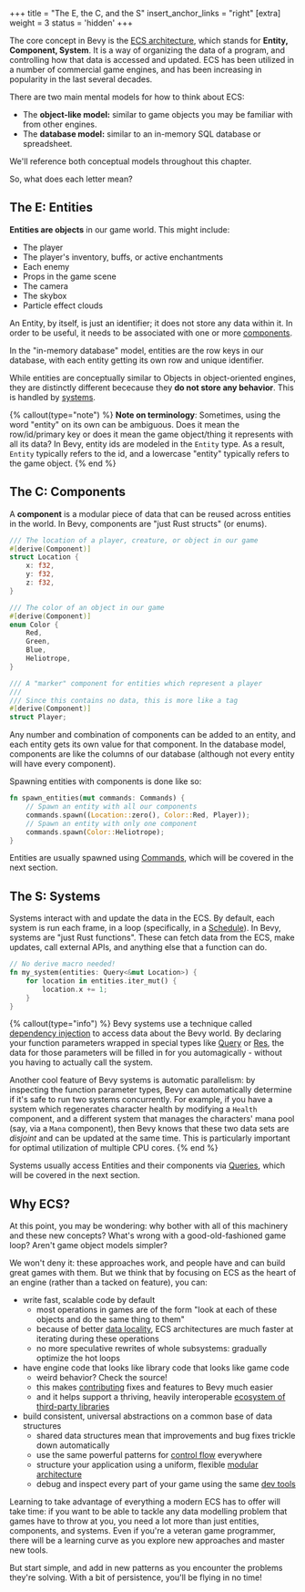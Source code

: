 +++
title = "The E, the C, and the S"
insert_anchor_links = "right"
[extra]
weight = 3
status = 'hidden'
+++

The core concept in Bevy is the [ECS architecture](https://en.wikipedia.org/wiki/Entity_component_system), which stands for **Entity, Component, System**. It is a way of organizing the data of a program, and controlling how that data is accessed and updated. ECS has been utilized in a number of commercial game engines, and has been increasing in popularity in the last several decades.

There are two main mental models for how to think about ECS:

- The **object-like model:** similar to game objects you may be familiar with from other engines.
- The **database model:** similar to an in-memory SQL database or spreadsheet.

We'll reference both conceptual models throughout this chapter.

So, what does each letter mean?

## The E: Entities

**Entities are objects** in our game world.
This might include:

- The player
- The player's inventory, buffs, or active enchantments
- Each enemy
- Props in the game scene
- The camera
- The skybox
- Particle effect clouds

An Entity, by itself, is just an identifier; it does not store any data within it. In order to be useful, it needs to be associated with one or more [components](#the-c-components).

In the "in-memory database" model, entities are the row keys in our database, with each entity getting its own row and unique identifier.

While entities are conceptually similar to Objects in object-oriented engines, they are distinctly different bececause they **do not store any behavior**.
This is handled by [systems](#the-s-systems).

{% callout(type="note") %}
**Note on terminology**: Sometimes, using the word "entity" on its own can be ambiguous. Does it mean the row/id/primary key or does it mean the game object/thing it represents with all its data? In Bevy, entity ids are modeled in the `Entity` type. As a result, `Entity` typically refers to the id, and a lowercase "entity" typically refers to the game object.
{% end %}

## The C: Components

A **component** is a modular piece of data that can be reused across entities in the world.
In Bevy, components are "just Rust structs" (or enums).

```rs
/// The location of a player, creature, or object in our game
#[derive(Component)]
struct Location {
    x: f32,
    y: f32,
    z: f32,
}

/// The color of an object in our game
#[derive(Component)]
enum Color {
    Red,
    Green,
    Blue,
    Heliotrope,
}

/// A "marker" component for entities which represent a player
///
/// Since this contains no data, this is more like a tag
#[derive(Component)]
struct Player;
```

Any number and combination of components can be added to an entity, and each entity gets its own value for that component.
In the database model, components are like the columns of our database (although not every entity will have every component).

Spawning entities with components is done like so:

```rs
fn spawn_entities(mut commands: Commands) {
    // Spawn an entity with all our components
    commands.spawn((Location::zero(), Color::Red, Player));
    // Spawn an entity with only one component
    commands.spawn(Color::Heliotrope);
}
```

Entities are usually spawned using [Commands](../intro/the-next-three-letters#commands), which will be covered in the next section.

## The S: Systems

Systems interact with and update the data in the ECS.
By default, each system is run each frame, in a loop (specifically, in a [Schedule](../../the-game-loop/schedules)).
In Bevy, systems are "just Rust functions".
These can fetch data from the ECS, make updates, call external APIs, and anything else that a function can do.

```rs
// No derive macro needed!
fn my_system(entities: Query<&mut Location>) {
    for location in entities.iter_mut() {
        location.x += 1;
    }
}
```

{% callout(type="info") %}
Bevy systems use a technique called [dependency injection](https://en.wikipedia.org/wiki/Dependency_injection) to access data about the Bevy world. By declaring your function parameters wrapped in special types like [Query](../intro/the-next-three-letters#queries) or [Res](../intro/the-next-three-letters#resources), the data for those parameters will be filled in for you automagically - without you having to actually call the system.

Another cool feature of Bevy systems is automatic parallelism: by inspecting the function parameter types, Bevy can automatically determine if it's safe to run two systems concurrently. For example, if you have a system which regenerates character health by modifying a `Health` component, and a different system that manages the characters' mana pool (say, via a `Mana` component), then Bevy knows that these two data sets are _disjoint_ and can be updated at the same time. This is particularly important for optimal utilization of multiple CPU cores.
{% end %}

Systems usually access Entities and their components via [Queries](../intro/the-next-three-letters#queries), which will be covered in the next section.

## Why ECS?

At this point, you may be wondering: why bother with all of this machinery and these new concepts?
What's wrong with a good-old-fashioned game loop?
Aren't game object models simpler?

We won't deny it: these approaches work, and people have and can build great games with them.
But we think that by focusing on ECS as the heart of an engine (rather than a tacked on feature),
you can:

- write fast, scalable code by default
  - most operations in games are of the form "look at each of these objects and do the same thing to them"
  - because of better [data locality], ECS architectures are much faster at iterating during these operations
  - no more speculative rewrites of whole subsystems: gradually optimize the hot loops
- have engine code that looks like library code that looks like game code
  - weird behavior? Check the source!
  - this makes [contributing](/learn/contribute) fixes and features to Bevy much easier
  - and it helps support a thriving, heavily interoperable [ecosystem of third-party libraries](https://bevy.org/assets/)
- build consistent, universal abstractions on a common base of data structures
  - shared data structures mean that improvements and bug fixes trickle down automatically
  - use the same powerful patterns for [control flow](../control-flow/) everywhere
  - structure your application using a uniform, flexible [modular architecture](../modular-architecture)
  - debug and inspect every part of your game using the same [dev tools](../development-practices)

Learning to take advantage of everything a modern ECS has to offer will take time:
if you want to be able to tackle any data modelling problem that games have to throw at you,
you need a lot more than just entities, components, and systems.
Even if you're a veteran game programmer, there will be a learning curve
as you explore new approaches and master new tools.

But start simple, and add in new patterns as you encounter the problems they're solving.
With a bit of persistence, you'll be flying in no time!

[data locality]: https://en.wikipedia.org/wiki/Locality_of_reference
